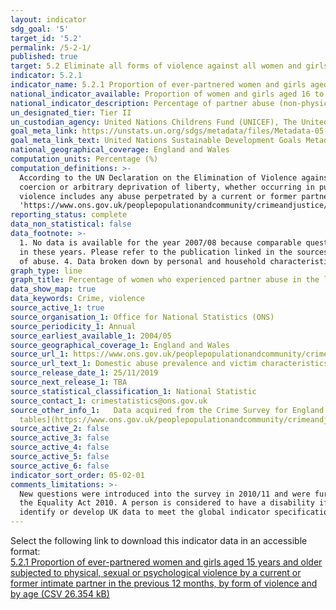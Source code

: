 ```yaml
---
layout: indicator
sdg_goal: '5'
target_id: '5.2'
permalink: /5-2-1/
published: true
target: 5.2 Eliminate all forms of violence against all women and girls in the public and private spheres, including trafficking and sexual and other types of exploitation
indicator: 5.2.1
indicator_name: 5.2.1 Proportion of ever-partnered women and girls aged 15 years and older subjected to physical, sexual or psychological violence by a current or former intimate partner in the previous 12 months, by form of violence and by age
national_indicator_available: Proportion of women and girls aged 16 to 59 who experienced physical or sexual abuse by a partner in the last 12 months
national_indicator_description: Percentage of partner abuse (non-physical abuse, threats, force, sexual assault or stalking) in the last 12 months among women aged 16 to 59.
un_designated_tier: Tier II
un_custodian_agency: United Nations Childrens Fund (UNICEF), The United Nations Entity for Gender Equality and the Empowerment of Women (UN Women), United Nations Population Fund (UNFPA), World Health Organization (WHO), United Nations Office on Drugs and Crime (UNODC)  
goal_meta_link: https://unstats.un.org/sdgs/metadata/files/Metadata-05-02-01.pdf
goal_meta_link_text: United Nations Sustainable Development Goals Metadata (PDF 518 KB)
national_geographical_coverage: England and Wales
computation_units: Percentage (%)
computation_definitions: >-
  According to the UN Declaration on the Elimination of Violence against Women (1993), violence against women is “Any act of gender-based violence that results in, or is likely to result in, physical, sexual or psychological harm or suffering to women, including threats of such acts,
  coercion or arbitrary deprivation of liberty, whether occurring in public or in private life. Violence against women shall be understood to encompass, but not be limited to, the following - Physical, sexual and psychological violence occurring in the family […]”. Intimate partner
  violence includes any abuse perpetrated by a current or former partner within the context of marriage, cohabitation or any other formal or informal union. The Crime Survey for England and Wales <a href=
  'https://www.ons.gov.uk/peoplepopulationandcommunity/crimeandjustice/methodologies/crimeandjusticemethodology'>User guide</a> provides definitions of various types of domestic abuse.
reporting_status: complete
data_non_statistical: false
data_footnote: >-
  1. No data is available for the year 2007/08 because comparable questions on any domestic abuse, any partner abuse and any family abuse were not included in that year. 2. The sample size is lower in 2010/11 and 2012/13, and in 2017/18 and 2018/19 due to use of a split-sample experiment
  in these years. Please refer to the publication linked in the sources for further information. 3. The sum of the overarching domestic abuse categories are not the sum of the sub-categories, as some victims may be included in multiple categories as they can experience more than one type
  of abuse. 4. Data broken down by personal and household characteristics are for non-sexual partner abuse. 5. Data for some ethnic groups are unavailable due to small sample sizes.
graph_type: line
graph_title: Percentage of women who experienced partner abuse in the last 12 months
data_show_map: true
data_keywords: Crime, violence
source_active_1: true
source_organisation_1: Office for National Statistics (ONS)
source_periodicity_1: Annual  
source_earliest_available_1: 2004/05
source_geographical_coverage_1: England and Wales
source_url_1: https://www.ons.gov.uk/peoplepopulationandcommunity/crimeandjustice/datasets/domesticabuseprevalenceandvictimcharacteristicsappendixtables
source_url_text_1: Domestic abuse prevalence and victim characteristics - Appendix tables
source_release_date_1: 25/11/2019
source_next_release_1: TBA
source_statistical_classification_1: National Statistic
source_contact_1: crimestatistics@ons.gov.uk
source_other_info_1:   Data acquired from the Crime Survey for England and Wales. 2018/19 data is taken from tables: 3b, 6b and 7b.  See the [domestic abuse - appendix
  tables](https://www.ons.gov.uk/peoplepopulationandcommunity/crimeandjustice/datasets/domesticabusefindingsfromthecrimesurveyforenglandandwalesappendixtables) for 2017/18 data by personal and household characteristics (tables 8 and 9).
source_active_2: false
source_active_3: false
source_active_4: false
source_active_5: false
source_active_6: false
indicator_sort_order: 05-02-01
comments_limitations: >-
  New questions were introduced into the survey in 2010/11 and were further revised for the survey year 2012/13. Estimates from 2012/13 onwards are calculated using these new questions. </br> </br> The definition of disability used is consistent with the core definition of disability under
  the Equality Act 2010. A person is considered to have a disability if they have a long-standing illness, disability or impairment which causes difficulty with day-to-day activities. This indicator is being used as an approximation of the UN SDG Indicator. Where possible, we will work to
  identify or develop UK data to meet the global indicator specification. This indicator has been identified in collaboration with topic experts.
---
```

Select the following link to download this indicator data in an accessible format:<br>[5.2.1 Proportion of ever-partnered women and girls aged 15 years and older subjected to physical, sexual or psychological violence by a current or former intimate partner in the previous 12 months, by form of violence and by age (CSV 26.354 kB)](https://sustainabledevelopment-uk.github.io/sdg-data/data/5-2-1.csv)